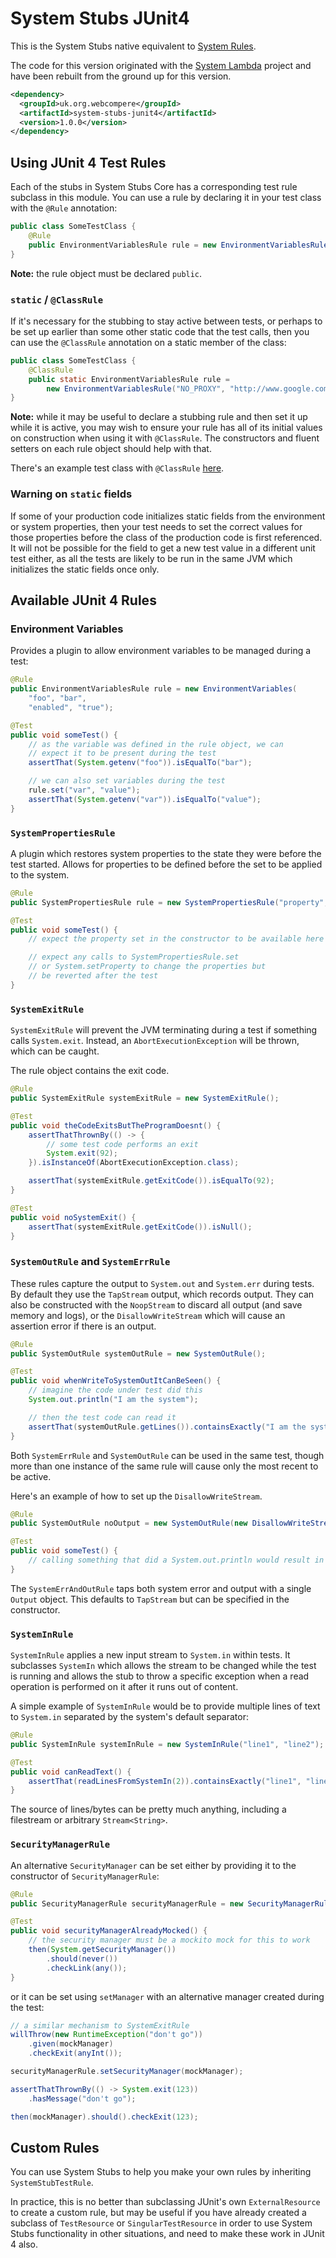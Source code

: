 # System Stubs JUnit4

This is the System Stubs native equivalent to [System Rules](https://stefanbirkner.github.io/system-rules/index.html).

The code for this version originated with the [System Lambda](https://github.com/stefanbirkner/system-lambda)
project and have been rebuilt from the ground up for this version.

```xml
<dependency>
  <groupId>uk.org.webcompere</groupId>
  <artifactId>system-stubs-junit4</artifactId>
  <version>1.0.0</version>
</dependency>
```

## Using JUnit 4 Test Rules

Each of the stubs in System Stubs Core has a corresponding test rule subclass in this module.
You can use a rule by declaring it in your test class with the `@Rule` annotation:

```java
public class SomeTestClass {
    @Rule
    public EnvironmentVariablesRule rule = new EnvironmentVariablesRule();
}
```

**Note:** the rule object must be declared `public`.

### `static` / `@ClassRule`

If it's necessary for the stubbing to stay active between tests, or perhaps to be set up earlier than
some other static code that the test calls, then you can use the `@ClassRule` annotation
on a static member of the class:

```java
public class SomeTestClass {
    @ClassRule
    public static EnvironmentVariablesRule rule =
        new EnvironmentVariablesRule("NO_PROXY", "http://www.google.com");
}
```

**Note:** while it may be useful to declare a stubbing rule and then set it up while it is active,
you may wish to ensure your rule has all of its initial values on construction when using it with
`@ClassRule`. The constructors and fluent setters on each rule object should help with that.

There's an example test class with `@ClassRule` [here](src/test/java/uk/org/webcompere/systemstubs/rules/ClassRuleTest.java).

### Warning on `static` fields

If some of your production code initializes static fields from the environment or system properties,
then your test needs to set the correct values for those properties before the class of the production code
is first referenced. It will not be possible for the field to get a new test value in a different
unit test either, as all the tests are likely to be run in the same JVM which initializes the static
fields once only.

## Available JUnit 4 Rules

### Environment Variables

Provides a plugin to allow environment variables to be managed during a test:

```java
@Rule
public EnvironmentVariablesRule rule = new EnvironmentVariables(
    "foo", "bar",
    "enabled", "true");

@Test
public void someTest() {
    // as the variable was defined in the rule object, we can
    // expect it to be present during the test
    assertThat(System.getenv("foo")).isEqualTo("bar");

    // we can also set variables during the test
    rule.set("var", "value");
    assertThat(System.getenv("var")).isEqualTo("value");
}
```

### `SystemPropertiesRule`

A plugin which restores system properties to the state they were
before the test started. Allows for properties to be defined
before the set to be applied to the system.

```java
@Rule
public SystemPropertiesRule rule = new SystemPropertiesRule("property", "value");

@Test
public void someTest() {
    // expect the property set in the constructor to be available here

    // expect any calls to SystemPropertiesRule.set
    // or System.setProperty to change the properties but
    // be reverted after the test
}
```

### `SystemExitRule`

`SystemExitRule` will prevent the JVM terminating during a test if something calls
`System.exit`. Instead, an `AbortExecutionException` will be thrown, which can be caught.

The rule object contains the exit code.

```java
@Rule
public SystemExitRule systemExitRule = new SystemExitRule();

@Test
public void theCodeExitsButTheProgramDoesnt() {
    assertThatThrownBy(() -> {
        // some test code performs an exit
        System.exit(92);
    }).isInstanceOf(AbortExecutionException.class);

    assertThat(systemExitRule.getExitCode()).isEqualTo(92);
}

@Test
public void noSystemExit() {
    assertThat(systemExitRule.getExitCode()).isNull();
}
```

### `SystemOutRule` and `SystemErrRule`

These rules capture the output to `System.out` and `System.err` during tests. By default
they use the `TapStream` output, which records output. They can also be constructed with the
`NoopStream` to discard all output (and save memory and logs), or the `DisallowWriteStream` which
will cause an assertion error if there is an output.

```java
@Rule
public SystemOutRule systemOutRule = new SystemOutRule();

@Test
public void whenWriteToSystemOutItCanBeSeen() {
    // imagine the code under test did this
    System.out.println("I am the system");

    // then the test code can read it
    assertThat(systemOutRule.getLines()).containsExactly("I am the system");
}
```

Both `SystemErrRule` and `SystemOutRule` can be used in the same test, though more than
one instance of the same rule will cause only the most recent to be active.

Here's an example of how to set up the `DisallowWriteStream`.

```java
@Rule
public SystemOutRule noOutput = new SystemOutRule(new DisallowWriteStream());

@Test
public void someTest() {
    // calling something that did a System.out.println would result in AssertionError
}
```

The `SystemErrAndOutRule` taps both system error and output with a
single `Output` object. This defaults to `TapStream` but can
be specified in the constructor.

### `SystemInRule`

`SystemInRule` applies a new input stream to `System.in` within tests.
It subclasses `SystemIn` which allows the stream to be changed while
the test is running and allows the stub to throw a specific exception
when a read operation is performed on it after it runs out of content.

A simple example of `SystemInRule` would be to provide multiple
lines of text to `System.in` separated by the system's default separator:

```java
@Rule
public SystemInRule systemInRule = new SystemInRule("line1", "line2");

@Test
public void canReadText() {
    assertThat(readLinesFromSystemIn(2)).containsExactly("line1", "line2");
}
```

The source of lines/bytes can be pretty much anything, including a filestream
or arbitrary `Stream<String>`.

### `SecurityManagerRule`

An alternative `SecurityManager` can be set either by providing it
to the constructor of `SecurityManagerRule`:

```java
@Rule
public SecurityManagerRule securityManagerRule = new SecurityManagerRule(mock(SecurityManager.class));

@Test
public void securityManagerAlreadyMocked() {
    // the security manager must be a mockito mock for this to work
    then(System.getSecurityManager())
        .should(never())
        .checkLink(any());
}
```

or it can be set using `setManager` with an alternative manager created
during the test:

```java
// a similar mechanism to SystemExitRule
willThrow(new RuntimeException("don't go"))
    .given(mockManager)
    .checkExit(anyInt());

securityManagerRule.setSecurityManager(mockManager);

assertThatThrownBy(() -> System.exit(123))
    .hasMessage("don't go");

then(mockManager).should().checkExit(123);
```

## Custom Rules

You can use System Stubs to help you make your own rules by inheriting `SystemStubTestRule`.

In practice, this is no better than subclassing JUnit's own `ExternalResource`
to create a custom rule, but may be useful if you have already created a subclass
of `TestResource` or `SingularTestResource` in order to use System Stubs functionality in
other situations, and need to make these work in JUnit 4 also.

